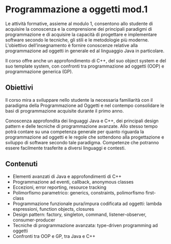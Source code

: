 # Programmazione a oggetti mod.1

Le attività formative, assieme al modulo 1, consentono allo studente di acquisire la conoscenza e la comprensione dei principali paradigmi di programmazione e di acquisire la capacità di progettare e implementare software secondo le tecniche, gli stili e le metodologie più moderne.
L'obiettivo dell’insegnamento è fornire conoscenze relative alla programmazione ad oggetti in generale ed al linguaggio Java in particolare.

Il corso offre anche un approfondimento di C++, del suo object system e del suo template system, con confronti tra programmazione ad oggetti (OOP) e programmazione generica (GP).

## Obiettivi

Il corso mira a sviluppare nello studente la necessaria familiarità con il paradigma della Programmazione ad Oggetti e nel contempo consolidare le basi di programmazione acquisite durante il primo anno.

Conoscenza approfondita dei linguaggi Java e C++, dei principali design pattern e delle tecniche di programmazione avanzate. Allo stesso tempo potrà contare su una competenza generale per quanto riguarda la programmazione ad oggetti e le regole che sottendono alla progettazione e sviluppo di software secondo tale paradigma. Competenze che potranno essere facilmente trasferite a diversi linguaggi e contesti.

## Contenuti

- Elementi avanzati di Java e approfondimenti di C++
- Programmazione ad eventi, callback, anonymous classes
- Eccezioni, error reporting, resource tracking
- Polimorfismo parametrico: generics, constraints, polimorfismo first-class
- Programmazione funzionale pura/impura codificata ad oggetti: lambda espressioni, function objects, closures
- Design pattern: factory, singleton, command, listener-observer, consumer-producer
- Tecniche di programmazione avanzata: type-driven programming ad oggetti
- Confronti tra OOP e GP, tra Java e C++
